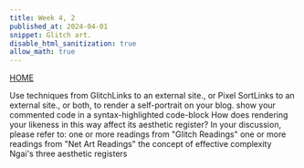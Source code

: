 ```yaml
---
title: Week 4, 2
published_at: 2024-04-01
snippet: Glitch art.
disable_html_sanitization: true
allow_math: true
---
```

[HOME](https://kc-yeo-creative-co-37.deno.dev/)


Use techniques from GlitchLinks to an external site., or Pixel SortLinks to an external site., or both, to render a self-portrait on your blog.
show your commented code in a syntax-highlighted code-block
How does rendering your likeness in this way affect its aesthetic register?  In your discussion, please refer to:
one or more readings from "Glitch Readings"
one or more readings from "Net Art Readings"
the concept of effective complexity
Ngai's three aesthetic registers